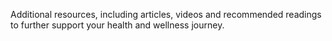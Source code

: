 Additional resources, including articles, videos and recommended readings to further support your health and wellness journey.
